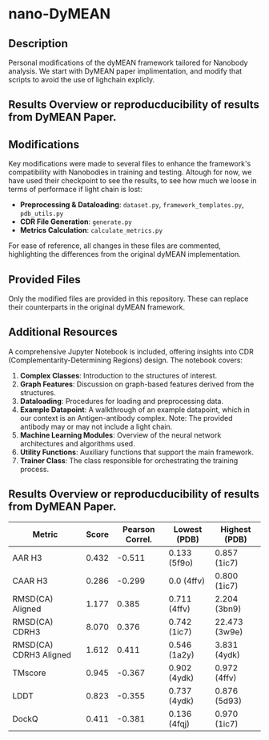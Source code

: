 # nano-DyMEAN

## Description
Personal modifications of the dyMEAN framework tailored for Nanobody analysis.
We start with DyMEAN paper implimentation, and modify that scripts to avoid the use of lighchain explicly.


## Results Overview or reproducducibility of results from DyMEAN Paper.


## Modifications
Key modifications were made to several files to enhance the framework's compatibility with Nanobodies in training and testing. Altough for now, we have used their checkpoint to see the results, to see how much we loose in terms of performace if light chain is lost:
- **Preprocessing & Dataloading**: `dataset.py`, `framework_templates.py`, `pdb_utils.py`
- **CDR File Generation**: `generate.py`
- **Metrics Calculation**: `calculate_metrics.py`

For ease of reference, all changes in these files are commented, highlighting the differences from the original dyMEAN implementation.

## Provided Files
Only the modified files are provided in this repository. These can replace their counterparts in the original dyMEAN framework.

## Additional Resources
A comprehensive Jupyter Notebook is included, offering insights into CDR (Complementarity-Determining Regions) design. The notebook covers:

1. **Complex Classes**: Introduction to the structures of interest.
2. **Graph Features**: Discussion on graph-based features derived from the structures.
3. **Dataloading**: Procedures for loading and preprocessing data.
4. **Example Datapoint**: A walkthrough of an example datapoint, which in our context is an Antigen-antibody complex. Note: The provided antibody may or may not include a light chain.
5. **Machine Learning Modules**: Overview of the neural network architectures and algorithms used.
6. **Utility Functions**: Auxiliary functions that support the main framework.
7. **Trainer Class**: The class responsible for orchestrating the training process.

## Results Overview or reproducducibility of results from DyMEAN Paper.

| Metric                 | Score  | Pearson Correl. | Lowest (PDB) | Highest (PDB) |
|------------------------|--------|-----------------|--------------|---------------|
| AAR H3                 | 0.432  | -0.511          | 0.133 (5f9o) | 0.857 (1ic7)  |
| CAAR H3                | 0.286  | -0.299          | 0.0 (4ffv)   | 0.800 (1ic7)  |
| RMSD(CA) Aligned       | 1.177  | 0.385           | 0.711 (4ffv) | 2.204 (3bn9)  |
| RMSD(CA) CDRH3         | 8.070  | 0.376           | 0.742 (1ic7) | 22.473 (3w9e) |
| RMSD(CA) CDRH3 Aligned | 1.612  | 0.411           | 0.546 (1a2y) | 3.831 (4ydk)  |
| TMscore                | 0.945  | -0.367          | 0.902 (4ydk) | 0.972 (4ffv)  |
| LDDT                   | 0.823  | -0.355          | 0.737 (4ydk) | 0.876 (5d93)  |
| DockQ                  | 0.411  | -0.381          | 0.136 (4fqj) | 0.970 (1ic7)  |
